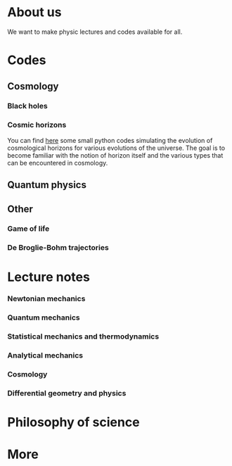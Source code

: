 # About us

We want to make physic lectures and codes available for all.

# Codes
## Cosmology
### Black holes

### Cosmic horizons

You can find [here](./_pages/horizons.md) some small python codes simulating the evolution of cosmological horizons for various evolutions of the universe. The goal is to become familiar with the notion of horizon itself and the various types that can be encountered in cosmology.

## Quantum physics

## Other

### Game of life

### De Broglie-Bohm trajectories

# Lecture notes

### Newtonian mechanics
### Quantum mechanics
### Statistical mechanics and thermodynamics
### Analytical mechanics
### Cosmology
### Differential geometry and physics

# Philosophy of science

# More

